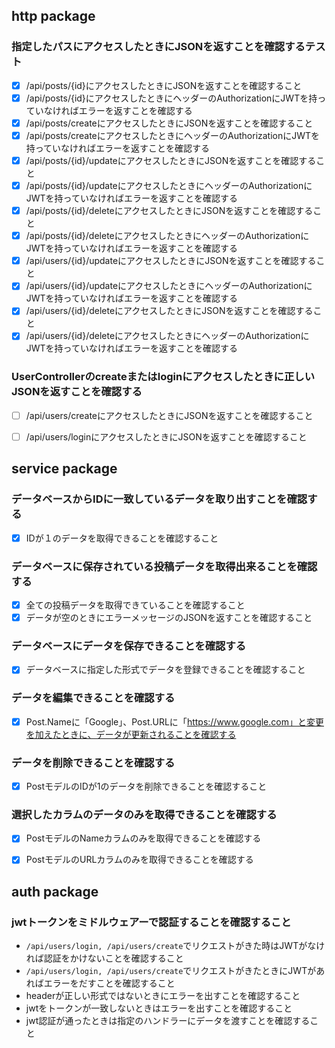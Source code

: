 ## http package

### 指定したパスにアクセスしたときにJSONを返すことを確認するテスト
- [x] /api/posts/{id}にアクセスしたときにJSONを返すことを確認すること
- [x] /api/posts/{id}にアクセスしたときにヘッダーのAuthorizationにJWTを持っていなければエラーを返すことを確認する
- [x] /api/posts/createにアクセスしたときにJSONを返すことを確認すること
- [x] /api/posts/createにアクセスしたときにヘッダーのAuthorizationにJWTを持っていなければエラーを返すことを確認する
- [x] /api/posts/{id}/updateにアクセスしたときにJSONを返すことを確認すること
- [x] /api/posts/{id}/updateにアクセスしたときにヘッダーのAuthorizationにJWTを持っていなければエラーを返すことを確認する
- [x] /api/posts/{id}/deleteにアクセスしたときにJSONを返すことを確認すること
- [x] /api/posts/{id}/deleteにアクセスしたときにヘッダーのAuthorizationにJWTを持っていなければエラーを返すことを確認する
- [x] /api/users/{id}/updateにアクセスしたときにJSONを返すことを確認すること
- [x] /api/users/{id}/updateにアクセスしたときにヘッダーのAuthorizationにJWTを持っていなければエラーを返すことを確認する
- [x] /api/users/{id}/deleteにアクセスしたときにJSONを返すことを確認すること
- [x] /api/users/{id}/deleteにアクセスしたときにヘッダーのAuthorizationにJWTを持っていなければエラーを返すことを確認する

### UserControllerのcreateまたはloginにアクセスしたときに正しいJSONを返すことを確認する
- [ ] /api/users/createにアクセスしたときにJSONを返すことを確認すること
- [ ] /api/users/loginにアクセスしたときにJSONを返すことを確認すること


## service package

### データベースからIDに一致しているデータを取り出すことを確認する
- [x] IDが１のデータを取得できることを確認すること

### データベースに保存されている投稿データを取得出来ることを確認する
- [x] 全ての投稿データを取得できていることを確認すること
- [x] データが空のときにエラーメッセージのJSONを返すことを確認すること

### データベースにデータを保存できることを確認する
- [x] データベースに指定した形式でデータを登録できることを確認すること

### データを編集できることを確認する
- [x] Post.Nameに「Google」、Post.URLに「https://www.google.com」と変更を加えたときに、データが更新されることを確認する

### データを削除できることを確認する
- [x] PostモデルのIDが1のデータを削除できることを確認すること

### 選択したカラムのデータのみを取得できることを確認する
- [x] PostモデルのNameカラムのみを取得できることを確認する
- [x] PostモデルのURLカラムのみを取得できることを確認する



## auth package

### jwtトークンをミドルウェアーで認証することを確認すること
- `/api/users/login, /api/users/create`でリクエストがきた時はJWTがなければ認証をかけないことを確認すること
- `/api/users/login, /api/users/create`でリクエストがきたときにJWTがあればエラーをだすことを確認すること
- headerが正しい形式ではないときにエラーを出すことを確認すること
- jwtをトークンが一致しないときはエラーを出すことを確認すること
- jwt認証が通ったときは指定のハンドラーにデータを渡すことを確認すること
